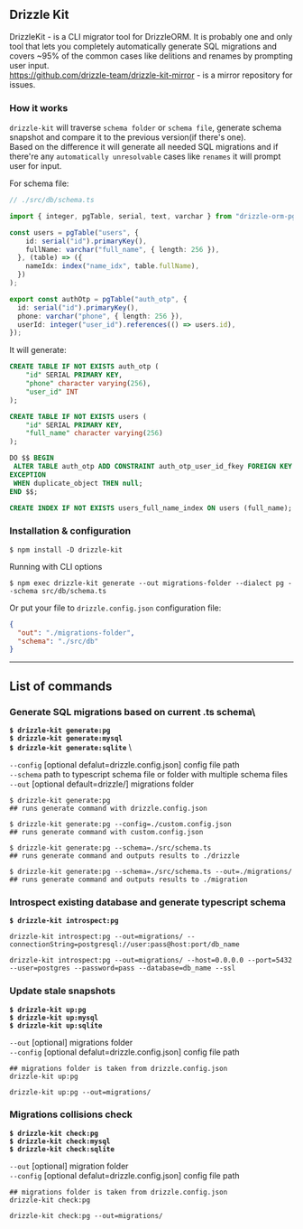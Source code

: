 ## Drizzle Kit
DrizzleKit - is a CLI migrator tool for DrizzleORM. It is probably one and only tool that lets you completely automatically generate SQL migrations and covers ~95% of the common cases like delitions and renames by prompting user input.\
https://github.com/drizzle-team/drizzle-kit-mirror - is a mirror repository for issues.

### How it works
`drizzle-kit` will traverse `schema folder` or `schema file`, generate schema snapshot and compare it to the previous version(if there's one).\
 Based on the difference it will generate all needed SQL migrations and if there're any `automatically unresolvable` cases like `renames` it will prompt user for input.

For schema file:
```typescript
// ./src/db/schema.ts

import { integer, pgTable, serial, text, varchar } from "drizzle-orm-pg";

const users = pgTable("users", {
    id: serial("id").primaryKey(),
    fullName: varchar("full_name", { length: 256 }),
  }, (table) => ({
    nameIdx: index("name_idx", table.fullName),
  })
);

export const authOtp = pgTable("auth_otp", {
  id: serial("id").primaryKey(),
  phone: varchar("phone", { length: 256 }),
  userId: integer("user_id").references(() => users.id),
});
```
It will generate:
```SQL
CREATE TABLE IF NOT EXISTS auth_otp (
	"id" SERIAL PRIMARY KEY,
	"phone" character varying(256),
	"user_id" INT
);

CREATE TABLE IF NOT EXISTS users (
	"id" SERIAL PRIMARY KEY,
	"full_name" character varying(256)
);

DO $$ BEGIN
 ALTER TABLE auth_otp ADD CONSTRAINT auth_otp_user_id_fkey FOREIGN KEY ("user_id") REFERENCES users(id);
EXCEPTION
 WHEN duplicate_object THEN null;
END $$;

CREATE INDEX IF NOT EXISTS users_full_name_index ON users (full_name);
```

### Installation & configuration
```shell
$ npm install -D drizzle-kit
```

Running with CLI options
```shell
$ npm exec drizzle-kit generate --out migrations-folder --dialect pg --schema src/db/schema.ts
```

Or put your file to `drizzle.config.json` configuration file:
```json
{
  "out": "./migrations-folder",
  "schema": "./src/db"
}
```
---
## List of commands

### Generate SQL migrations based on current .ts schema\
**`$ drizzle-kit generate:pg`** \
**`$ drizzle-kit generate:mysql`** \
**`$ drizzle-kit generate:sqlite`** \

`--config` [optional defalut=drizzle.config.json] config file path\
`--schema` path to typescript schema file or folder with multiple schema files\
`--out` [optional default=drizzle/] migrations folder
```shell
$ drizzle-kit generate:pg 
## runs generate command with drizzle.config.json 

$ drizzle-kit generate:pg --config=./custom.config.json
## runs generate command with custom.config.json 

$ drizzle-kit generate:pg --schema=./src/schema.ts
## runs generate command and outputs results to ./drizzle

$ drizzle-kit generate:pg --schema=./src/schema.ts --out=./migrations/
## runs generate command and outputs results to ./migration
```  

### Introspect existing database and generate typescript schema
**`$ drizzle-kit introspect:pg`**
```shell
drizzle-kit introspect:pg --out=migrations/ --connectionString=postgresql://user:pass@host:port/db_name

drizzle-kit introspect:pg --out=migrations/ --host=0.0.0.0 --port=5432 --user=postgres --password=pass --database=db_name --ssl
```

### Update stale snapshots
**`$ drizzle-kit up:pg`** \
**`$ drizzle-kit up:mysql`**\
**`$ drizzle-kit up:sqlite`**

`--out` [optional] migrations folder\
`--config` [optional defalut=drizzle.config.json] config file path
```shell
## migrations folder is taken from drizzle.config.json
drizzle-kit up:pg

drizzle-kit up:pg --out=migrations/ 
```

### Migrations collisions check
**`$ drizzle-kit check:pg`**\
**`$ drizzle-kit check:mysql`**\
**`$ drizzle-kit check:sqlite`**

`--out` [optional] migration folder\
`--config` [optional defalut=drizzle.config.json] config file path
```shell
## migrations folder is taken from drizzle.config.json
drizzle-kit check:pg

drizzle-kit check:pg --out=migrations/ 
```



